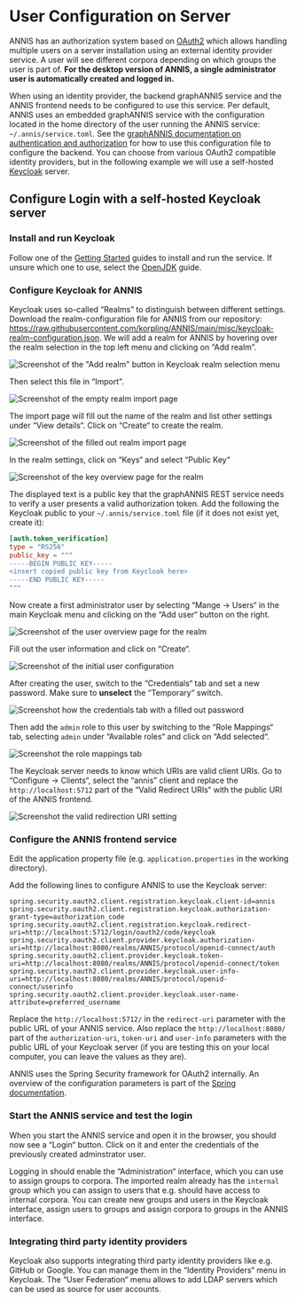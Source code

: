 # User Configuration on Server

ANNIS has an authorization system based on [OAuth2](https://www.oauth.com/) which allows handling multiple users on a server installation using an external identity provider service.
A user will see different corpora depending on which groups the user is part of.
**For the desktop version of ANNIS, a single administrator user is automatically created and logged in.**

When using an identity provider, the backend graphANNIS service and the ANNIS frontend needs to be configured to use this service.
Per default, ANNIS uses an embedded graphANNIS service with the configuration located in the home directory of the user running the ANNIS service: `~/.annis/service.toml`.
See the [graphANNIS documentation on authentication and authorization](https://korpling.github.io/graphANNIS/docs/v0.30/rest/auth.html) for how to use this configuration file to configure the backend.
You can choose from various OAuth2 compatible identity providers, but in the following example we will use a self-hosted [Keycloak](https://www.keycloak.org/) server.

## Configure Login with a self-hosted Keycloak server

### Install and run Keycloak

Follow one of the [Getting Started](https://www.keycloak.org/guides#getting-started) guides to install and run the service.
If unsure which one to use, select the [OpenJDK](https://www.keycloak.org/getting-started/getting-started-zip) guide.


### Configure Keycloak for ANNIS

Keycloak uses so-called “Realms” to distinguish between different settings.
Download the realm-configuration file for ANNIS from our repository: <https://raw.githubusercontent.com/korpling/ANNIS/main/misc/keycloak-realm-configuration.json>.
We will add a realm for ANNIS by hovering over the realm selection in the top left menu and clicking on “Add realm”.

![Screenshot of the "Add realm" button in Keycloak realm selection menu](add-realm.png)

Then select this file in “Import”.

![Screenshot of the empty realm import page](import-realm.png)

The import page will fill out the name of the realm and list other settings under “View details“.
Click on “Create“ to create the realm.

![Screenshot of the filled out realm import page](import-realm-filled-out.png)

In the realm settings, click on “Keys“ and select “Public Key“

![Screenshot of the key overview page for the realm](realm-keys.png)

The displayed text is a public key that the graphANNIS REST service needs to verify a user presents a valid authorization token.
Add the following the Keycloak public to your `~/.annis/service.toml` file (if it does not exist yet, create it):

```toml
[auth.token_verification]
type = "RS256"
public_key = """
-----BEGIN PUBLIC KEY-----
<insert copied public key from Keycloak here>
-----END PUBLIC KEY-----
"""
```

Now create a first administrator user by selecting “Mange -> Users“ in the main Keycloak menu and clicking on the “Add user“ button on the right.

![Screenshot of the user overview page for the realm](add-user-button.png)

Fill out the user information and click on “Create“.

![Screenshot of the initial user configuration](filled-out-user.png)

After creating the user, switch to the “Credentials“ tab and set a new password.
Make sure to **unselect** the “Temporary“ switch.

![Screenshot how the credentials tab with a filled out password](set-password.png)

Then add the `admin` role to this user by switching to the “Role Mappings“ tab, selecting `admin` under “Available roles“ and click on “Add selected“.

![Screenshot the role mappings tab](add-role.png)

The Keycloak server needs to know which URIs are valid client URIs. Go to “Configure -> Clients“, select the “annis” client and replace the `http://localhost:5712` part of the “Valid Redirect URIs“ with the public URI of the ANNIS frontend.

![Screenshot the valid redirection URI setting](replace-redirect-uri.png)

### Configure the ANNIS frontend service

Edit the application property file (e.g. `application.properties` in the working directory).

Add the following lines to configure ANNIS to use the Keycloak server:
```properties
spring.security.oauth2.client.registration.keycloak.client-id=annis
spring.security.oauth2.client.registration.keycloak.authorization-grant-type=authorization_code
spring.security.oauth2.client.registration.keycloak.redirect-uri=http://localhost:5712/login/oauth2/code/keycloak
spring.security.oauth2.client.provider.keycloak.authorization-uri=http://localhost:8080/realms/ANNIS/protocol/openid-connect/auth
spring.security.oauth2.client.provider.keycloak.token-uri=http://localhost:8080/realms/ANNIS/protocol/openid-connect/token
spring.security.oauth2.client.provider.keycloak.user-info-uri=http://localhost:8080/realms/ANNIS/protocol/openid-connect/userinfo
spring.security.oauth2.client.provider.keycloak.user-name-attribute=preferred_username
```

Replace the `http://localhost:5712/` in the `redirect-uri` parameter with the
public URL of your ANNIS service. Also replace the `http://localhost:8080/` part
of the `authorization-uri`, `token-uri` and `user-info` parameters with the
public URL of your Keycloak server (if you are testing this on your local
computer, you can leave the values as they are).

ANNIS uses the Spring Security framework for OAuth2 internally.
An overview of the configuration parameters is part of the [Spring documentation](https://docs.spring.io/spring-boot/docs/2.3.x/reference/html/spring-boot-features.html#boot-features-security-oauth2).

### Start the ANNIS service and test the login

When you start the ANNIS service and open it in the browser, you should now see a “Login“ button.
Click on it and enter the credentials of the previously created adminstrator user.

Logging in should enable the “Administration“ interface, which you can use to assign groups to corpora.
The imported realm already has the `internal` group which you can assign to users that e.g. should have access to internal corpora.
You can create new groups and users in the Keycloak interface, assign users to groups and assign corpora to groups in the ANNIS interface.

### Integrating third party identity providers

Keycloak also supports integrating third party identity providers like e.g. GitHub or Google.
You can manage them in the “Identity Providers“ menu in Keycloak.
The “User Federation“ menu allows to add LDAP servers which can be used as source for user accounts.